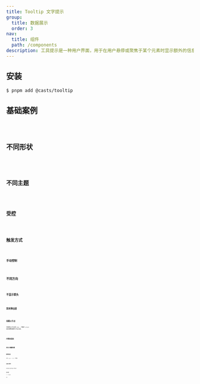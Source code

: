 ```yaml
---
title: Tooltip 文字提示
group:
  title: 数据展示
  order: 3
nav:
  title: 组件
  path: /components
description: 工具提示是一种用户界面，用于在用户悬停或聚焦于某个元素时显示额外的信息或提示。
---
```


## 安装

```bash
$ pnpm add @casts/tooltip
```

## 基础案例

<code src="../examples/basic" />

## 不同形状

<code src="../examples/different-shape" iframe />

## 不同主题

<code src="../examples/different-themes" iframe/>

## 受控

<code src="../examples/controlled" />

## 触发方式

<code src="../examples/trigger" />

### 手动控制

<code src="../examples/manual-visible" />

## 不同方向

<code src="../examples/different-placement" />

## 不显示箭头

<code src="../examples/arrowless" />

## 禁用弹出层

<code src="../examples/disabled" />

## 挂载父节点

浮层默认父节点是 `body` ，可通过 `attach` 自由调整挂载的父节点元素。

<code src="../examples/attach" />

## 内容自适应

<code src="../examples/fit-content" />

## 显示/隐藏回调

<code src="../examples/visible-callback" />

## 延迟显示

只有 `trigger = 'hover'` 时有效。

<code src="../examples/delay" />

## 自定义样式

<code src="../examples/custom-style" />

## Custom overlay offset

<code src="../examples/custom-overlay-offset" />

## 显示时长

`duration` 时间后消失。

<code src="../examples/duration" />

## API

<API src="@casts/tooltip"></API>
